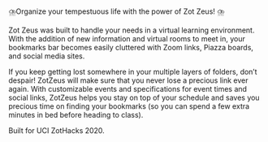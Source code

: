 ⛈️Organize your tempestuous life with the power of Zot Zeus! ⛈️

Zot Zeus was built to handle your needs in a virtual learning environment. With the addition of new information and virtual rooms to meet in, your bookmarks bar becomes easily cluttered with Zoom links, Piazza boards, and social media sites. 

If you keep getting lost somewhere in your multiple layers of folders, don’t despair! ZotZeus will make sure that you never lose a precious link ever again. With customizable events and specifications for event times and social links, ZotZeus helps you stay on top of your schedule and saves you precious time on finding your bookmarks (so you can spend a few extra minutes in bed before heading to class).

Built for UCI ZotHacks 2020.

